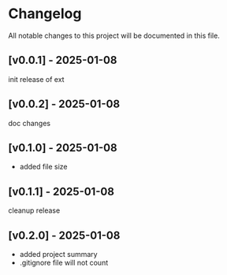 # Changelog

All notable changes to this project will be documented in this file.

## [v0.0.1] - 2025-01-08

init release of ext

## [v0.0.2] - 2025-01-08

doc changes

## [v0.1.0] - 2025-01-08

- added file size

## [v0.1.1] - 2025-01-08

cleanup release

## [v0.2.0] - 2025-01-08

- added project summary
- .gitignore file will not count

